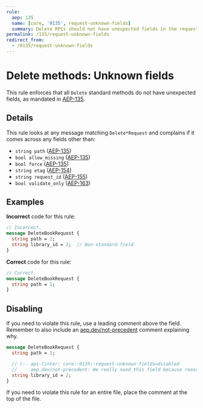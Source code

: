 ```yaml
---
rule:
  aep: 135
  name: [core, '0135', request-unknown-fields]
  summary: Delete RPCs should not have unexpected fields in the request.
permalink: /135/request-unknown-fields
redirect_from:
  - /0135/request-unknown-fields
---
```


# Delete methods: Unknown fields

This rule enforces that all `Delete` standard methods do not have unexpected
fields, as mandated in [AEP-135][].

## Details

This rule looks at any message matching `Delete*Request` and complains if it
comes across any fields other than:

- `string path` ([AEP-135][])
- `bool allow_missing` ([AEP-135][])
- `bool force` ([AEP-135][])
- `string etag` ([AEP-154][])
- `string request_id` ([AEP-155][])
- `bool validate_only` ([AEP-163][])

## Examples

**Incorrect** code for this rule:

```proto
// Incorrect.
message DeleteBookRequest {
  string path = 1;
  string library_id = 2;  // Non-standard field.
}
```

**Correct** code for this rule:

```proto
// Correct.
message DeleteBookRequest {
  string path = 1;
}
```

## Disabling

If you need to violate this rule, use a leading comment above the field.
Remember to also include an [aep.dev/not-precedent][] comment explaining why.

```proto
message DeleteBookRequest {
  string path = 1;

  // (-- api-linter: core::0135::request-unknown-fields=disabled
  //     aep.dev/not-precedent: We really need this field because reasons. --)
  string library_id = 2;
}
```

If you need to violate this rule for an entire file, place the comment at the
top of the file.

[aep-135]: https://aep.dev/135
[aep-154]: https://aep.dev/154
[aep-155]: https://aep.dev/155
[aep-163]: https://aep.dev/163
[aep.dev/not-precedent]: https://aep.dev/not-precedent
